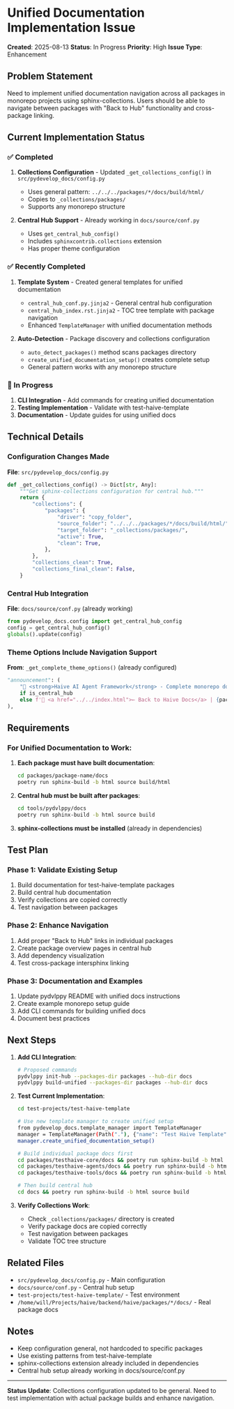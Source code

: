 # Unified Documentation Implementation Issue

**Created**: 2025-08-13
**Status**: In Progress
**Priority**: High
**Issue Type**: Enhancement

## Problem Statement

Need to implement unified documentation navigation across all packages in monorepo projects using sphinx-collections. Users should be able to navigate between packages with "Back to Hub" functionality and cross-package linking.

## Current Implementation Status

### ✅ Completed

1. **Collections Configuration** - Updated `_get_collections_config()` in `src/pydevelop_docs/config.py`
   - Uses general pattern: `../../../packages/*/docs/build/html/`
   - Copies to `_collections/packages/`
   - Supports any monorepo structure

2. **Central Hub Support** - Already working in `docs/source/conf.py`
   - Uses `get_central_hub_config()`
   - Includes `sphinxcontrib.collections` extension
   - Has proper theme configuration

### ✅ Recently Completed

1. **Template System** - Created general templates for unified documentation
   - `central_hub_conf.py.jinja2` - General central hub configuration
   - `central_hub_index.rst.jinja2` - TOC tree template with package navigation
   - Enhanced `TemplateManager` with unified documentation methods

2. **Auto-Detection** - Package discovery and collections configuration
   - `auto_detect_packages()` method scans packages directory
   - `create_unified_documentation_setup()` creates complete setup
   - General pattern works with any monorepo structure

### 🔄 In Progress

1. **CLI Integration** - Add commands for creating unified documentation
2. **Testing Implementation** - Validate with test-haive-template
3. **Documentation** - Update guides for using unified docs

## Technical Details

### Configuration Changes Made

**File**: `src/pydevelop_docs/config.py`

```python
def _get_collections_config() -> Dict[str, Any]:
    """Get sphinx-collections configuration for central hub."""
    return {
        "collections": {
            "packages": {
                "driver": "copy_folder",
                "source_folder": "../../../packages/*/docs/build/html/",
                "target_folder": "_collections/packages/",
                "active": True,
                "clean": True,
            },
        },
        "collections_clean": True,
        "collections_final_clean": False,
    }
```

### Central Hub Integration

**File**: `docs/source/conf.py` (already working)

```python
from pydevelop_docs.config import get_central_hub_config
config = get_central_hub_config()
globals().update(config)
```

### Theme Options Include Navigation Support

**From**: `_get_complete_theme_options()` (already configured)

```python
"announcement": (
    "🚀 <strong>Haive AI Agent Framework</strong> - Complete monorepo documentation system!"
    if is_central_hub
    else f'🎯 <a href="../../index.html">← Back to Haive Docs</a> | {package_name} - Part of the Haive AI Agent Framework'
),
```

## Requirements

### For Unified Documentation to Work:

1. **Each package must have built documentation**:

   ```bash
   cd packages/package-name/docs
   poetry run sphinx-build -b html source build/html
   ```

2. **Central hub must be built after packages**:

   ```bash
   cd tools/pydvlppy/docs
   poetry run sphinx-build -b html source build
   ```

3. **sphinx-collections must be installed** (already in dependencies)

## Test Plan

### Phase 1: Validate Existing Setup

1. Build documentation for test-haive-template packages
2. Build central hub documentation
3. Verify collections are copied correctly
4. Test navigation between packages

### Phase 2: Enhance Navigation

1. Add proper "Back to Hub" links in individual packages
2. Create package overview pages in central hub
3. Add dependency visualization
4. Test cross-package intersphinx linking

### Phase 3: Documentation and Examples

1. Update pydvlppy README with unified docs instructions
2. Create example monorepo setup guide
3. Add CLI commands for building unified docs
4. Document best practices

## Next Steps

1. **Add CLI Integration**:

   ```bash
   # Proposed commands
   pydvlppy init-hub --packages-dir packages --hub-dir docs
   pydvlppy build-unified --packages-dir packages --hub-dir docs
   ```

2. **Test Current Implementation**:

   ```bash
   cd test-projects/test-haive-template

   # Use new template manager to create unified setup
   from pydevelop_docs.template_manager import TemplateManager
   manager = TemplateManager(Path("."), {"name": "Test Haive Template"})
   manager.create_unified_documentation_setup()

   # Build individual package docs first
   cd packages/testhaive-core/docs && poetry run sphinx-build -b html source build/html
   cd packages/testhaive-agents/docs && poetry run sphinx-build -b html source build/html
   cd packages/testhaive-tools/docs && poetry run sphinx-build -b html source build/html

   # Then build central hub
   cd docs && poetry run sphinx-build -b html source build
   ```

3. **Verify Collections Work**:
   - Check `_collections/packages/` directory is created
   - Verify package docs are copied correctly
   - Test navigation between packages
   - Validate TOC tree structure

## Related Files

- `src/pydevelop_docs/config.py` - Main configuration
- `docs/source/conf.py` - Central hub setup
- `test-projects/test-haive-template/` - Test environment
- `/home/will/Projects/haive/backend/haive/packages/*/docs/` - Real package docs

## Notes

- Keep configuration general, not hardcoded to specific packages
- Use existing patterns from test-haive-template
- sphinx-collections extension already included in dependencies
- Central hub setup already working in docs/source/conf.py

---

**Status Update**: Collections configuration updated to be general. Need to test implementation with actual package builds and enhance navigation.
